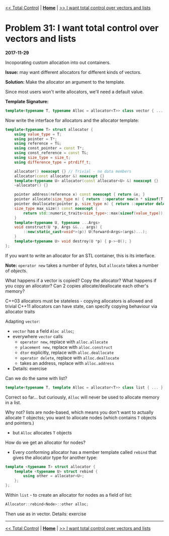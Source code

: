 [<< Total Control](./problem_30.md) | [**Home**](../README.md) | [>> I want total control over vectors and lists](./problem_31.md) 

# Problem 31: I want total control over vectors and lists
**2017-11-29**

Incoporating custom allocation into out containers.

**Issue:** may want different allocators for different kinds of vectors.

**Solution:** Make the allocator an argument to the template.

Since most users won't write allocators, we'll need a  default value.

**Template Signature:**
```C++
template<typename T, typename Alloc = allocator<T>> class vector { ... }
```

Now write the interface for allocators and the allocator template:

```C++
template<typename T> struct allocator {
    using value_type = T;
    using pointer = T*;
    using reference = T&;
    using const_pointer = const T*;
    using const_reference = const T&;
    using size_type = size_t;
    using difference_type = ptrdiff_t; 

    allocator() noexcept {} // Trivial - no data members
    allocator(const allocator &) noexcept {}
    template<typename U> allocator(const allocator<U> &) noexcept {} 
    ~allocator() {}

    pointer address(reference x) const noexcept { return &x; }
    pointer allocate(size_type n) { return ::operator new(n * sizeof(T)); }
    pointer deallocate(pointer p, size_type n) { return ::operator delete(p)); }
    size_type max_size() const noexcept {
        return std::numeric_traits<size_type>::max(sizeof(value_type));
    }
    template<typename U, typename ...Args>
    void construct(U *p, Args &&... args) {
        ::new(static_cast<void*>(p)) U(forward<Args>(args)...);
    }
    template<typename U> void destroy(U *p) { p->~U(); }
};
```

If you want to write an allocator for an STL container, this is its interface.

**Note:** `operator new` takes a number of _bytes_, but `allocate` takes a number of _objects_.

What happens if a vector is copied? Copy the allocator? What happens if you copy an allocator? Can 2 copies allocate/deallocate each other's memory?

C++03 allocators must be stateless - copying allocators is allowed and trivial
C++11 allocators can have state, can specify copying behaviour via allocator traits

Adapting `vector`:
- `vector` has a field `Aloc alloc`;
- everywhere `vector` calls 
    - `operator new`, replace with `alloc.allocate`
    - `placement new`, replace with `alloc.construct`
    - `dtor` explicitly, replace with `alloc.deallocate`
    - `operator delete`, replace with `alloc.deallocate`
    - takes an address, replace with `alloc.address`
- Details: exercise

Can we do the same with list?
```C++
template<typename T, template Alloc = allocator<T>> class list { ... } 
```

Correct so far... but curiously, `Alloc` will never be used to allocate memory in a list.

Why not? lists are node-based, which means you don't want to actually allocate `T` objectss; you want to allocate nodes (which contains `T` objects and pointers.)
- but `Alloc` allocates `T` objects

How do we get an allocator for nodes?
- Every conforming allocator has a member template called `rebind` that gives the allocator type for another type:

```C++
template <typename T> struct allocator {
    template <typename U> struct rebind {
        using other = allocator<U>;
    }; 
};
```

Within `list` - to create an allocator for nodes as a field of list:
```C++
Allocator::rebind<Node>::other alloc;
```

Then use as in vector. Details: exercise

---
[<< Total Control](./problem_30.md) | [**Home**](../README.md) | [>> I want total control over vectors and lists](./problem_31.md) 